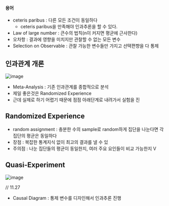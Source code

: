 #### 용어
* ceteris paribus : 다른 모든 조건이 동일하다
    * ceteris paribus을 만족해야 인과추론을 할 수 있다.
* Law of large number : 큰수의 법칙(n이 커지면 평균에 근사한다)
* 오차항 : 결과에 영향을 미치지만 관찰할 수 없는 모든 변수
* Selection on Observable : 관찰 가능한 변수들만 가지고 선택편향을 다 통제


  
## 인과관계 개론

![image](https://github.com/hkyoo52/Causal-Inference/assets/63588046/14dc9699-72f3-427b-9235-4dd2f4bb5926)

* Meta-Analysis : 기존 인과관계를 종합적으로 분석
* 제일 좋은것은 Randomized Experience
* 근데 실제로 하기 어렵기 때문에 점점 아래단계로 내려가서 실험을 진

## Randomized Experience
* random assignment : 충분한 수의 sample로 random하게 집단을 나눈다면 각 집단의 평균은 동일하다
* 장점 : 복잡한 통계지식 없이 최고의 결과를 낼 수 있
* 주의점 : 나눈 집단들의 평균이 동일한지, 여러 주요 요인들이 비교 가능한지 V

## Quasi-Experiment
![image](https://github.com/hkyoo52/Causal-Inference/assets/63588046/2079ff1f-ce01-496c-b695-940c7e28f6c2)

// 11.27


* Causal Diagram : 통제 변수를 디자인해서 인과추론 진행
